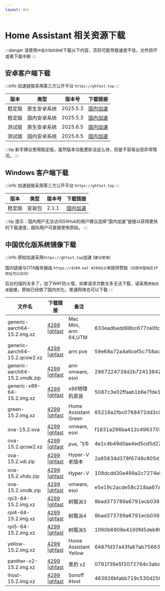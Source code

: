```yaml
--- 
layout: doc
---
```


# Home Assistant 相关资源下载
:::danger
请使用`中国大陆的网络`下载以下内容，否则可能导致速度不佳，文件损坏或者下载中断
:::

## 安卓客户端下载
:::info
加速链接采用第三方公开平台 `https://ghfast.top`
:::
> 

| 版本   | 类型       | 版本号  | 下载链接                                                                 |
|--------|------------|---------|--------------------------------------------------------------------------|
| 稳定版 | 原生安卓系统 | 2025.5.3 | [国内加速](https://ghfast.top/https://github.com/home-assistant/android/releases/download/2025.5.3/app-full-release.apk)  |
| 稳定版 | 国内安卓系统 | 2025.5.3 | [国内加速](https://ghfast.top/https://github.com/home-assistant/android/releases/download/2025.5.3/app-minimal-release.apk) |
| 测试版 | 原生安卓系统| 2025.6.5 | [国内加速](https://ghfast.top/https://github.com/home-assistant/android/releases/download/2025.6.5/app-full-release.apk)  |
| 测试版 | 国内安卓系统 | 2025.6.5 | [国内加速](https://ghfast.top/https://github.com/home-assistant/android/releases/download/2025.6.5/app-minimal-release.apk) |

:::tip
新手建议使用稳定版，虽然版本功能更新没这么快，但是不容易出现异常情况。
:::

## Windows 客户端下载

:::info
加速链接采用第三方公开平台 `https://ghfast.top`
:::

| 版本   | 类型   | 版本号| 下载链接                                                            |
|--------|--------|-------|-------------------------------------------------------------------|
| 稳定版 | 安装包 | 2.1.1 | [国内加速](https://ghfast.top/https://github.com/hass-agent/HASS.Agent/releases/latest/download/HASS.Agent.Installer.exe)  |

:::tip
提示：国内用户无法访问GitHub的用户建议选择"国内加速"链接以获得更快的下载速度，国际用户可直接使用原始。
:::

## 中国优化版系统镜像下载

:::info
原始加速采用`https://ghfast.top`加速 (`建议使用`)

国内链接与OTA服务器由 `https://4299.net 4299云计算`提供赞助`（仅限中国地区IP地址可以访问）`

后台扫描的太多了，加了WAF防火墙，如果请求次数太多无法下载，请采用`原始加速`链接，原始已经做了国内优化，普通网络也可以下载
:::



| 文件名 | 下载链接 | 备注 |文件HASH (SHA256) |
|----|---|---|----|
| generic-aarch64-15.2.img.xz | [4299](https://ota.hasscn.top/15.2/haos_generic-aarch64-15.2.img.xz) \|[ghfast](https://ghfast.top/github.com/ha-china/HAOS-CN/releases/download/15.2/haos_generic-aarch64-15.2.img.xz) | Mac Mini, arm 64,UTM |633eadbedd88bc677ce0fcd09a25a414c69dccf2c32021553d280d936959d6ac |
| generic-aarch64-15.2.qcow2.xz | [4299](https://ota.hasscn.top/15.2/haos_generic-aarch64-15.2.qcow2.xz) \|[ghfast](https://ghfast.top/github.com/ha-china/HAOS-CN/releases/download/15.2/haos_generic-aarch64-15.2.qcow2.xz) | arm pve |59e68a72a4a6cef5c758ac6ace15520b69c44ac0f5ce40cc8cfbab18148b8e82|
| generic-aarch64-15.2.vmdk.zip | [4299](https://ota.hasscn.top/15.2/haos_generic-aarch64-15.2.vmdk.zip) \|[ghfast](https://ghfast.top/github.com/ha-china/HAOS-CN/releases/download/15.2/haos_generic-aarch64-15.2.vmdk.zip) |arm vmware, esxi |2967224739d2b72413842513b0f7d9dcd270f18fcd114509183f74c1dca37440|
| generic-x86-64-15.2.img.xz | [4299](https://ota.hasscn.top/15.2/haos_generic-x86-64-15.2.img.xz) \|[ghfast](https://ghfast.top/github.com/ha-china/HAOS-CN/releases/download/15.2/haos_generic-x86-64-15.2.img.xz) |x86物理机直装 |5087c3e02ffaab1b6e7fde1e297cfbaa9d7fe7e46f531086c52b30fb39a991cf|
| green-15.2.img.xz | [4299](https://ota.hasscn.top/15.2/haos_green-15.2.img.xz) \|[ghfast](https://ghfast.top/github.com/ha-china/HAOS-CN/releases/download/15.2/haos_green-15.2.img.xz) |Home Assistant Green | 65216a2fbc0768472dd3c032987a037054bfe871b21c9836ee962a9d34ffc118|
| ova-15.2.ova | [4299](https://ota.hasscn.top/15.2/haos_ova-15.2.ova) \|[ghfast](https://ghfast.top/github.com/ha-china/HAOS-CN/releases/download/15.2/haos_ova-15.2.ova) | vmware, esxi | f1831a296ba412c4963703a2a4f67e7d38ad0ebc4fe41b379372d13328c5471d|
| ova-15.2.qcow2.xz | [4299](https://ota.hasscn.top/15.2/haos_ova-15.2.qcow2.xz) \|[ghfast](https://ghfast.top/github.com/ha-china/HAOS-CN/releases/download/15.2/haos_ova-15.2.qcow2.xz) |pve, 飞牛 |4e1c4b49d0ae4ed5cd5d2229867cb7620c03e9b459b7f7f87fc24f08ea61a466|
| ova-15.2.vdi.zip | [4299](https://ota.hasscn.top/15.2/haos_ova-15.2.vdi.zip) \|[ghfast](https://ghfast.top/github.com/ha-china/HAOS-CN/releases/download/15.2/haos_ova-15.2.vdi.zip) |Hyper-V 老版本|2a85834d378f6748c805d1567a1a8a7675805682b449e7c3330fda7551b9a4f0|
| ova-15.2.vhdx.zip | [4299](https://ota.hasscn.top/15.2/haos_ova-15.2.vhdx.zip) \|[ghfast](https://ghfast.top/github.com/ha-china/HAOS-CN/releases/download/15.2/haos_ova-15.2.vhdx.zip) |Hyper-V |108dcdd30e499a2c7274ebf768d09020e47b8d3035d2ec995043ea7dedaf905c|
| ova-15.2.vmdk.zip | [4299](https://ota.hasscn.top/15.2/haos_ova-15.2.vmdk.zip) \|[ghfast](https://ghfast.top/github.com/ha-china/HAOS-CN/releases/download/15.2/haos_ova-15.2.vmdk.zip) |vmware, esxi |e5e19c2acde58c218aa67ac53630398f5343a16a2acb5c9ede54f3e0179053ec|
| rpi3-64-15.2.img.xz | [4299](https://ota.hasscn.top/15.2/haos_rpi3-64-15.2.img.xz) \|[ghfast](https://ghfast.top/github.com/ha-china/HAOS-CN/releases/download/15.2/haos_rpi3-64-15.2.img.xz) |树莓派3 |9bad373789a6791ecb03967c904d4a5b1807833c1b53b4d07a01af0cf58e8cce|
| rpi4-64-15.2.img.xz | [4299](https://ota.hasscn.top/15.2/haos_rpi4-64-15.2.img.xz) \|[ghfast](https://ghfast.top/github.com/ha-china/HAOS-CN/releases/download/15.2/haos_rpi4-64-15.2.img.xz) |树莓派4 |9bad373789a6791ecb03967c904d4a5b1807833c1b53b4d07a01af0cf58e8cce|
| rpi5-64-15.2.img.xz | [4299](https://ota.hasscn.top/15.2/haos_rpi5-64-15.2.img.xz) \|[ghfast](https://ghfast.top/github.com/ha-china/HAOS-CN/releases/download/15.2/haos_rpi5-64-15.2.img.xz) |树莓派5 |1060b6908e4160fd5deb80d875e108cf1fb8e21214926138c5e94c3d82100181|
| yellow-15.2.img.xz | [4299](https://ota.hasscn.top/15.2/haos_yellow-15.2.img.xz) \|[ghfast](https://ghfast.top/github.com/ha-china/HAOS-CN/releases/download/15.2/haos_yellow-15.2.img.xz) |Home Assistant Yellow |6487fd37a43fa87ab7566308bfa47af7d70d222166ec6ba0270b0406bf1fe5f0|
| panther-x2-15.2.img.xz | [4299](https://ota.hasscn.top/15.2/haos_panther-x2-15.2.img.xz) \|[ghfast](https://ghfast.top/github.com/ha-china/HAOS-CN/releases/download/15.2/haos_panther-x2-15.2.img.xz) |黑豹 x2 |0781f39e5f2072764c3abcc625074854601cfa4bdcf97104d23536231dcbd1e0|
| ihost-15.2.img.xz | [4299](https://ota.hasscn.top/15.2/haos_ihost-15.2.img.xz) \|[ghfast](https://ghfast.top/github.com/ha-china/HAOS-CN/releases/download/15.2/haos_ihost-15.2.img.xz) |Sonoff iHost |463826bfabb719c530d2566a4f321d931d04c595c2742f9986423084488a386e|







